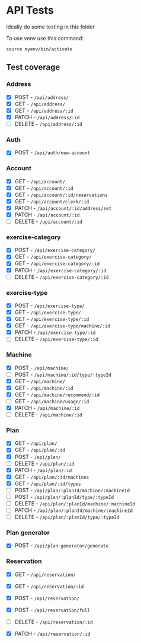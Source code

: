 # API Tests
Ideally do some testing in this folder

To use venv use this command:
```
source myenv/bin/activate
```

## Test coverage

### Address

- [x] POST - `/api/address/`
- [x] GET - `/api/address/`
- [x] GET - `/api/address/:id`
- [x] PATCH - `/api/address/:id`
- [ ] DELETE - `/api/address/:id`

### Auth
- [x] POST - `/api/auth/new-account`

### Account

- [x] GET - `/api/account/`
- [x] GET - `/api/account/:id`
- [x] GET - `/api/account/:id/reservations`
- [x] GET - `/api/account/clerk/:id`
- [x] PATCH - `/api/account/:id/address/set`
- [x] PATCH - `/api/account/:id`
- [ ] DELETE - `/api/account/:id`

### exercise-category 

- [x] POST - `/api/exercise-category/`
- [x] GET - `/api/exercise-category/`
- [x] GET - `/api/exercise-category/:id`
- [x] PATCH - `/api/exercise-category/:id`
- [ ] DELETE - `/api/exercise-category/:id`

### exercise-type
- [x] POST - `/api/exercise-type/`
- [x] GET - `/api/exercise-type/`
- [x] GET - `/api/exercise-type/:id`
- [x] GET - `/api/exercise-type/machine/:id`
- [x] PATCH - `/api/exercise-type/:id`
- [ ] DELETE - `/api/exercise-type/:id`

### Machine

- [x] POST - `/api/machine/`
- [ ] POST - `/api/machine/:id/type/:typeId`
- [x] GET - `/api/machine/`
- [x] GET - `/api/machine/:id`
- [x] GET - `/api/machine/recommend/:id`
- [ ] GET - `/api/machine/usage/:id`
- [x] PATCH - `/api/machine/:id`
- [ ] DELETE - `/api/machine/:id`

### Plan
- [x] GET - `/api/plan/`
- [x] GET - `/api/plan/:id`
- [x] POST - `/api/plan/`
- [ ] DELETE - `/api/plan/:id`
- [x] PATCH - `/api/plan/:id`
- [x] GET - `/api/plan/:id/machines`
- [x] GET - `/api/plan/:id/types`
- [ ] POST - `/api/plan/:planId/machine/:machineId`
- [ ] POST - `/api/plan/:planId/type/:typeId`
- [ ] DELETE - `/api/plan/:planId/machine/:machineId`
- [ ] PATCH - `/api/plan/:planId/machine/:machineId`
- [ ] DELETE - `/api/plan/:planId/type/:typeId`

### Plan generator

- [x] POST - `/api/plan-generator/generate`

### Reservation

- [x] GET - `/api/reservation/`
- [x] GET - `/api/reservation/:id`
- [x] POST - `/api/reservation/`
- [x] POST - `/api/reservation/full`
- [ ] DELETE - `/api/reservation/:id`
- [x] PATCH - `/api/reservation/:id`

